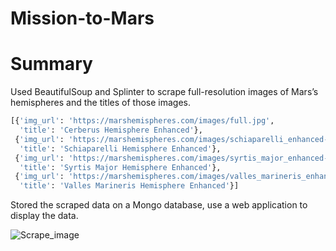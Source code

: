 # Mission-to-Mars

# Summary 

Used BeautifulSoup and Splinter to scrape full-resolution images of Mars’s hemispheres and the titles of those images.

``` python
[{'img_url': 'https://marshemispheres.com/images/full.jpg',
  'title': 'Cerberus Hemisphere Enhanced'},
 {'img_url': 'https://marshemispheres.com/images/schiaparelli_enhanced-full.jpg',
  'title': 'Schiaparelli Hemisphere Enhanced'},
 {'img_url': 'https://marshemispheres.com/images/syrtis_major_enhanced-full.jpg',
  'title': 'Syrtis Major Hemisphere Enhanced'},
 {'img_url': 'https://marshemispheres.com/images/valles_marineris_enhanced-full.jpg',
  'title': 'Valles Marineris Hemisphere Enhanced'}]
```

Stored the scraped data on a Mongo database, use a web application to display the data.

![Scrape_image](https://user-images.githubusercontent.com/104809098/188524036-a51d3f38-cf65-4e91-a097-50679ac2801b.png)
